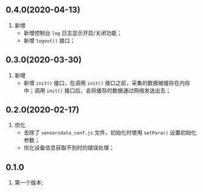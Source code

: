 ## 0.4.0(2020-04-13)
1. 新增
    - 新增控制台 `log` 日志显示开启/关闭功能；
    - 新增 `logout()` 接口；

## 0.3.0(2020-03-30)
1. 新增
    - 新增 `init()` 接口，在调用 `init()` 接口之前，采集的数据被缓存在内存中；调用 `init()` 接口后，会将缓存的数据通过网络发送出去；

## 0.2.0(2020-02-17)
1. 优化
    - 去除了 `sensorsdata_conf.js` 文件，初始化时使用 `setPara()` 设置初始化参数；
    - 优化设备信息获取不到时的错误处理；

## 0.1.0
1. 第一个版本;